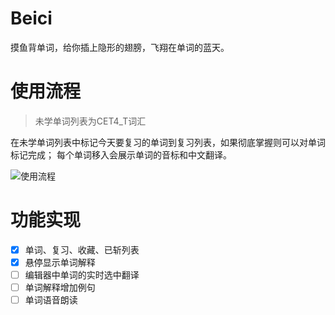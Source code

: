 # Beici
摸鱼背单词，给你插上隐形的翅膀，飞翔在单词的蓝天。

# 使用流程

>未学单词列表为CET4_T词汇

在未学单词列表中标记今天要复习的单词到复习列表，如果彻底掌握则可以对单词标记完成； 每个单词移入会展示单词的音标和中文翻译。

![使用流程](https://jqsc.github.io/resources/images/beici.png)

# 功能实现

- [x] 单词、复习、收藏、已斩列表
- [x] 悬停显示单词解释
- [ ] 编辑器中单词的实时选中翻译
- [ ] 单词解释增加例句
- [ ] 单词语音朗读
